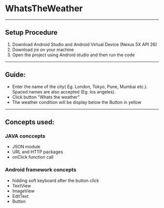 # WhatsTheWeather
--------------------
## Setup Procedure
1. Download Android Studio and Android Virtual Device (Nexus 5X API 26)
2. Download jre on your machine
3. Open the project using Android studio and then run the code
-----------
## Guide:
- Enter the name of the city( Eg. London, Tokyo, Pune, Mumbai etc.). Spaced names are also accepted (Eg. los angeles).
- Click button "Whats the weather"
- The weather condition will be display below the Button in yellow
--------------------------------------
## Concepts used:
### JAVA conccepts
- JSON module
- URL and HTTP packages
- onClick function call

### Android framework concepts
- hidding soft keyboard after the button click
- TextView
- ImageView
- EditText
- Button
